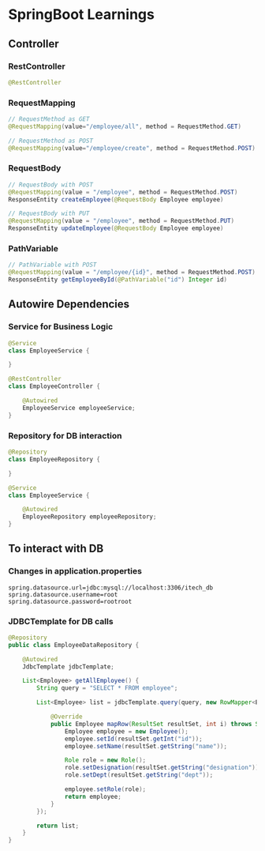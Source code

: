 # SpringBoot Learnings

## Controller

### RestController

```java
@RestController
```

### RequestMapping

```java
// RequestMethod as GET
@RequestMapping(value="/employee/all", method = RequestMethod.GET)

// RequestMethod as POST
@RequestMapping(value="/employee/create", method = RequestMethod.POST)
```

### RequestBody

```java
// RequestBody with POST
@RequestMapping(value = "/employee", method = RequestMethod.POST)
ResponseEntity createEmployee(@RequestBody Employee employee)

// RequestBody with PUT
@RequestMapping(value = "/employee", method = RequestMethod.PUT)
ResponseEntity updateEmployee(@RequestBody Employee employee)
```

### PathVariable

```java
// PathVariable with POST
@RequestMapping(value = "/employee/{id}", method = RequestMethod.POST)
ResponseEntity getEmployeeById(@PathVariable("id") Integer id)
```

## Autowire Dependencies

### Service for Business Logic

```java
@Service
class EmployeeService {

}

@RestController
class EmployeeController {

    @Autowired
    EmployeeService employeeService;
}
```

### Repository for DB interaction

```java
@Repository
class EmployeeRepository {

}

@Service
class EmployeeService {

    @Autowired
    EmployeeRepository employeeRepository;
}
```

## To interact with DB

### Changes in application.properties

```properties
spring.datasource.url=jdbc:mysql://localhost:3306/itech_db
spring.datasource.username=root
spring.datasource.password=rootroot
```

### JDBCTemplate for DB calls

```java
@Repository
public class EmployeeDataRepository {

    @Autowired
    JdbcTemplate jdbcTemplate;

    List<Employee> getAllEmployee() {
        String query = "SELECT * FROM employee";

        List<Employee> list = jdbcTemplate.query(query, new RowMapper<Employee>() {

            @Override
            public Employee mapRow(ResultSet resultSet, int i) throws SQLException {
                Employee employee = new Employee();
                employee.setId(resultSet.getInt("id"));
                employee.setName(resultSet.getString("name"));

                Role role = new Role();
                role.setDesignation(resultSet.getString("designation"));
                role.setDept(resultSet.getString("dept"));

                employee.setRole(role);
                return employee;
            }
        });

        return list;
    }
}
```
